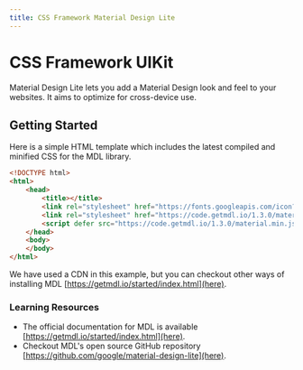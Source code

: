 ```yaml
---
title: CSS Framework Material Design Lite
---
```

# CSS Framework UIKit

Material Design Lite lets you add a Material Design look and feel to your websites. It aims to optimize for cross-device use.

## Getting Started

Here is a simple HTML template which includes the latest compiled and minified CSS for the MDL library.

```html
<!DOCTYPE html>
<html>
    <head>
        <title></title>
        <link rel="stylesheet" href="https://fonts.googleapis.com/icon?family=Material+Icons">
        <link rel="stylesheet" href="https://code.getmdl.io/1.3.0/material.indigo-pink.min.css">
        <script defer src="https://code.getmdl.io/1.3.0/material.min.js"></script>
    </head>
    <body>
    </body>
</html>
```

We have used a CDN in this example, but you can checkout other ways of installing MDL [https://getmdl.io/started/index.html](here).

### Learning Resources

* The official documentation for MDL is available [https://getmdl.io/started/index.html](here).
* Checkout MDL's open source GitHub repository [https://github.com/google/material-design-lite](here).
